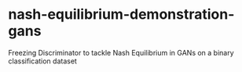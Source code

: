 # nash-equilibrium-demonstration-gans
Freezing Discriminator to tackle Nash Equilibrium in GANs on a binary classification dataset
